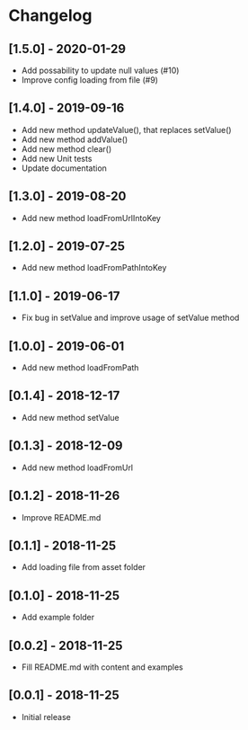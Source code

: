 # Changelog

## [1.5.0] - 2020-01-29

* Add possability to update null values (#10)
* Improve config loading from file (#9)

## [1.4.0] - 2019-09-16

* Add new method updateValue(), that replaces setValue()
* Add new method addValue()
* Add new method clear()
* Add new Unit tests
* Update documentation

## [1.3.0] - 2019-08-20

* Add new method loadFromUrlIntoKey

## [1.2.0] - 2019-07-25

* Add new method loadFromPathIntoKey

## [1.1.0] - 2019-06-17

* Fix bug in setValue and improve usage of setValue method

## [1.0.0] - 2019-06-01

* Add new method loadFromPath

## [0.1.4] - 2018-12-17

* Add new method setValue

## [0.1.3] - 2018-12-09

* Add new method loadFromUrl

## [0.1.2] - 2018-11-26

* Improve README.md

## [0.1.1] - 2018-11-25

* Add loading file from asset folder

## [0.1.0] - 2018-11-25

* Add example folder

## [0.0.2] - 2018-11-25

* Fill README.md with content and examples

## [0.0.1] - 2018-11-25

* Initial release

